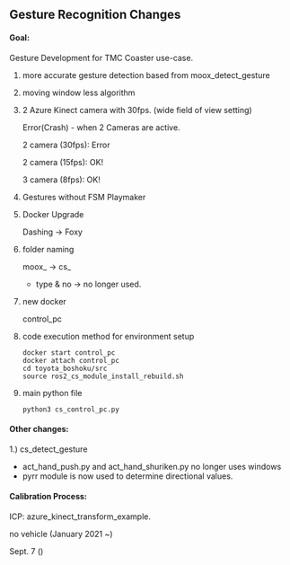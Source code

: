 ## Gesture Recognition Changes



#### Goal:

Gesture Development for TMC Coaster use-case.

1. more accurate gesture detection based from moox_detect_gesture

2. moving window less algorithm

3. 2 Azure Kinect camera with 30fps. (wide field of view setting)

   Error(Crash) - when 2 Cameras are active.

   2 camera (30fps): Error

   2 camera (15fps): OK!

   3 camera (8fps): OK!

4. Gestures without FSM Playmaker



1. Docker Upgrade

   Dashing -> Foxy

2. folder naming

   moox_ -> cs_

   - type & no -> no longer used.

3. new docker

   control_pc

4. code execution method for environment setup

   ```
   docker start control_pc
   docker attach control_pc
   cd toyota_boshoku/src
   source ros2_cs_module_install_rebuild.sh
   ```

5. main python file

   ``` 
   python3 cs_control_pc.py
   ```

   



#### Other changes:

1.) cs_detect_gesture

- act_hand_push.py and act_hand_shuriken.py no longer uses windows
- pyrr module is now used to determine directional values.



#### Calibration Process:

ICP: azure_kinect_transform_example.

no vehicle (January 2021 ~)



Sept. 7 ()









